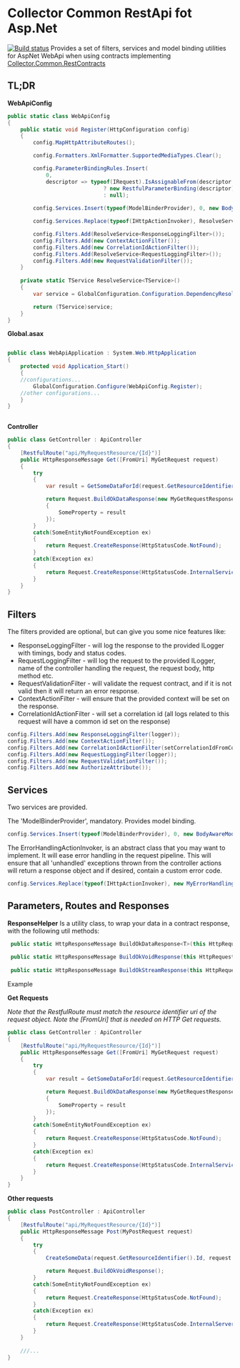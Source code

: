# Collector Common RestApi fot Asp.Net

[![Build status](https://ci.appveyor.com/api/projects/status/k3m0g3tc39p6avwa?svg=true)](https://ci.appveyor.com/project/HoudiniCollector/common-restapi-aspnet)
Provides a set of filters, services and model binding utilities for AspNet WebApi when using contracts implementing  [Collector.Common.RestContracts](https://github.com/collector-bank/common-restcontracts)
## TL;DR

**WebApiConfig**

```csharp
public static class WebApiConfig
{
	public static void Register(HttpConfiguration config)
	{
		config.MapHttpAttributeRoutes();

		config.Formatters.XmlFormatter.SupportedMediaTypes.Clear();

		config.ParameterBindingRules.Insert(
			0,
			descriptor => typeof(IRequest).IsAssignableFrom(descriptor.ParameterType)
							  ? new RestfulParameterBinding(descriptor)
							  : null);
		
		config.Services.Insert(typeof(ModelBinderProvider), 0, new BodyAwareModelBinderProvider());

		config.Services.Replace(typeof(IHttpActionInvoker), ResolveService<MyApiActionInvoker>());

		config.Filters.Add(ResolveService<ResponseLoggingFilter>());
		config.Filters.Add(new ContextActionFilter());
		config.Filters.Add(new CorrelationIdActionFilter());
		config.Filters.Add(ResolveService<RequestLoggingFilter>());
		config.Filters.Add(new RequestValidationFilter());
	}
  
	private static TService ResolveService<TService>()
	{
		var service = GlobalConfiguration.Configuration.DependencyResolver.GetService(typeof(TService));

		return (TService)service;
	}
}
```
**Global.asax**
```csharp

public class WebApiApplication : System.Web.HttpApplication
{
	protected void Application_Start()
	{
	//configurations...
		GlobalConfiguration.Configure(WebApiConfig.Register);
	//other configurations...
	}
}
                    
```
**Controller**
```csharp
public class GetController : ApiController
{
	[RestfulRoute("api/MyRequestResource/{Id}")]
	public HttpResponseMessage Get([FromUri] MyGetRequest request)
	{
		try
		{
			var result = GetSomeDataForId(request.GetResourceIdentifier().Id);

			return Request.BuildOkDataResponse(new MyGetRequestResponse 
			{
				SomeProperty = result
			});
		}
		catch(SomeEntityNotFoundException ex)
		{
			return Request.CreateResponse(HttpStatusCode.NotFound);
		}
		catch(Exception ex)
		{
			return Request.CreateResponse(HttpStatusCode.InternalServiceError);
		}
	}
}
```

## Filters

The filters provided are optional, but can give you some nice features like: 

 - ResponseLoggingFilter - will log the response to the provided ILogger with timings, body and status codes.
 - RequestLoggingFilter - will log the request to the provided ILogger, name of the controller handling the request, the request body, http method etc.
 - RequestValidationFilter - will validate the request contract, and if it is not valid then it will return an error response.
 - ContextActionFilter - will ensure that the provided context will be set on the response.
 - CorrelationIdActionFilter - will set a correlation id (all logs related to this request will have a common id set on the response)

```csharp
config.Filters.Add(new ResponseLoggingFilter(logger));
config.Filters.Add(new ContextActionFilter());
config.Filters.Add(new CorrelationIdActionFilter(setCorrelationIdFromContext: bool));
config.Filters.Add(new RequestLoggingFilter(logger));
config.Filters.Add(new RequestValidationFilter());
config.Filters.Add(new AuthorizeAttribute());
```

## Services
Two services are provided. 

The 'ModelBinderProvider', mandatory. Provides model binding.

```csharp
config.Services.Insert(typeof(ModelBinderProvider), 0, new BodyAwareModelBinderProvider());
```
The ErrorHandlingActionInvoker, is an abstract class that you may want to implement. It will ease error handling in the request pipeline. 
This will ensure that all 'unhandled' exceptions thrown from the controller actions will return a response object and if desired, contain a custom error code.

```csharp
config.Services.Replace(typeof(IHttpActionInvoker), new MyErrorHandlingActionInvoker(logger));
```
## Parameters, Routes and Responses

**ResponseHelper**
Is a utility class, to wrap your data in a contract response, with the following util methods: 
```csharp
 public static HttpResponseMessage BuildOkDataResponse<T>(this HttpRequestMessage request, T data);
 
 public static HttpResponseMessage BuildOkVoidResponse(this HttpRequestMessage request);
 
 public static HttpResponseMessage BuildOkStreamResponse(this HttpRequestMessage request, Stream stream, string mediaType);
```
Example 

**Get Requests**

*Note that the RestfulRoute must match the resource identifier uri of the request object.*
*Note the [FromUri] that is needed on HTTP Get requests.*

```csharp
public class GetController : ApiController
{
	[RestfulRoute("api/MyRequestResource/{Id}")]
	public HttpResponseMessage Get([FromUri] MyGetRequest request)
	{
		try
		{
			var result = GetSomeDataForId(request.GetResourceIdentifier().Id);

			return Request.BuildOkDataResponse(new MyGetRequestResponse 
			{
				SomeProperty = result
			});
		}
		catch(SomeEntityNotFoundException ex)
		{
			return Request.CreateResponse(HttpStatusCode.NotFound);
		}
		catch(Exception ex)
		{
			return Request.CreateResponse(HttpStatusCode.InternalServiceError);
		}
	}
}
```
**Other requests**
```csharp
public class PostController : ApiController
{
	[RestfulRoute("api/MyRequestResource/{Id}")]
	public HttpResponseMessage Post(MyPostRequest request)
	{
		try
		{
			CreateSomeData(request.GetResourceIdentifier().Id, request.Property);

			return Request.BuildOkVoidResponse();
		}
		catch(SomeEntityNotFoundException ex)
		{
			return Request.CreateResponse(HttpStatusCode.NotFound);
		}
		catch(Exception ex)
		{
			return Request.CreateResponse(HttpStatusCode.InternalServerError);
		}
	}
	
	///...
}